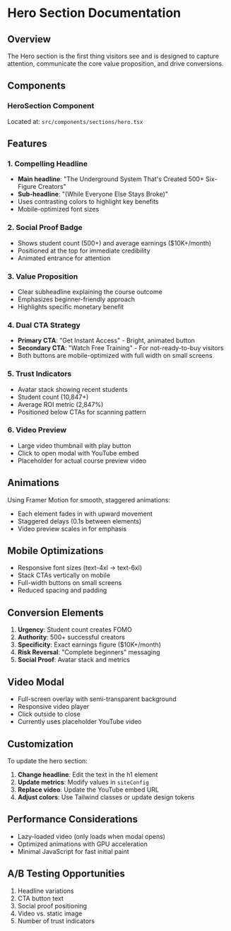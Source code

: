 # Hero Section Documentation

## Overview

The Hero section is the first thing visitors see and is designed to capture attention, communicate the core value proposition, and drive conversions.

## Components

### HeroSection Component
Located at: `src/components/sections/hero.tsx`

## Features

### 1. Compelling Headline
- **Main headline**: "The Underground System That's Created 500+ Six-Figure Creators"
- **Sub-headline**: "(While Everyone Else Stays Broke)"
- Uses contrasting colors to highlight key benefits
- Mobile-optimized font sizes

### 2. Social Proof Badge
- Shows student count (500+) and average earnings ($10K+/month)
- Positioned at the top for immediate credibility
- Animated entrance for attention

### 3. Value Proposition
- Clear subheadline explaining the course outcome
- Emphasizes beginner-friendly approach
- Highlights specific monetary benefit

### 4. Dual CTA Strategy
- **Primary CTA**: "Get Instant Access" - Bright, animated button
- **Secondary CTA**: "Watch Free Training" - For not-ready-to-buy visitors
- Both buttons are mobile-optimized with full width on small screens

### 5. Trust Indicators
- Avatar stack showing recent students
- Student count (10,847+)
- Average ROI metric (2,847%)
- Positioned below CTAs for scanning pattern

### 6. Video Preview
- Large video thumbnail with play button
- Click to open modal with YouTube embed
- Placeholder for actual course preview video

## Animations

Using Framer Motion for smooth, staggered animations:
- Each element fades in with upward movement
- Staggered delays (0.1s between elements)
- Video preview scales in for emphasis

## Mobile Optimizations

- Responsive font sizes (text-4xl → text-6xl)
- Stack CTAs vertically on mobile
- Full-width buttons on small screens
- Reduced spacing and padding

## Conversion Elements

1. **Urgency**: Student count creates FOMO
2. **Authority**: 500+ successful creators
3. **Specificity**: Exact earnings figure ($10K+/month)
4. **Risk Reversal**: "Complete beginners" messaging
5. **Social Proof**: Avatar stack and metrics

## Video Modal

- Full-screen overlay with semi-transparent background
- Responsive video player
- Click outside to close
- Currently uses placeholder YouTube video

## Customization

To update the hero section:

1. **Change headline**: Edit the text in the h1 element
2. **Update metrics**: Modify values in `siteConfig`
3. **Replace video**: Update the YouTube embed URL
4. **Adjust colors**: Use Tailwind classes or update design tokens

## Performance Considerations

- Lazy-loaded video (only loads when modal opens)
- Optimized animations with GPU acceleration
- Minimal JavaScript for fast initial paint

## A/B Testing Opportunities

1. Headline variations
2. CTA button text
3. Social proof positioning
4. Video vs. static image
5. Number of trust indicators